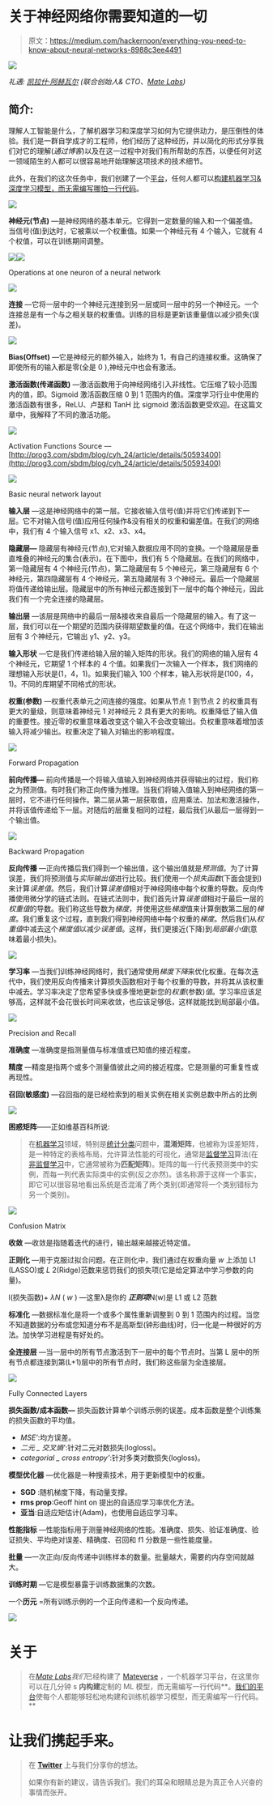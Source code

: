 # 关于神经网络你需要知道的一切

> 原文：<https://medium.com/hackernoon/everything-you-need-to-know-about-neural-networks-8988c3ee4491>

![](img/ee00f06137a5327baa86512f28767167.png)

*礼遇:* [*凯拉什·阿赫瓦尔*](https://medium.com/u/d0788d91cd9f?source=post_page-----8988c3ee4491--------------------------------) *(联合创始人& CTO、*[*Mate Labs*](http://www.matelabs.in)*)*

## 简介:

理解人工智能是什么，了解机器学习和深度学习如何为它提供动力，是压倒性的体验。我们是一群自学成才的工程师，他们经历了这种经历，并以简化的形式分享我们对它的理解(*通过博客*)以及在这一过程中对我们有所帮助的东西，以便任何对这一领域陌生的人都可以很容易地开始理解这项技术的技术细节。

此外，在我们的这次任务中，我们创建了一个[平台](http://www.matelabs.in)，任何人都可以[构建机器学习&深度学习模型，而无需编写哪怕一行代码](/towards-data-science/how-to-train-a-machine-learning-model-in-5-minutes-c599fa20e7d5)。

![](img/c2520549114f8bef2e7aa3d0d7f6377b.png)

**神经元(节点)** —是神经网络的基本单元。它得到一定数量的输入和一个偏差值。当信号(值)到达时，它被乘以一个权重值。如果一个神经元有 4 个输入，它就有 4 个权值，可以在训练期间调整。

![](img/9b47a71273f67a369ed3678b82a72656.png)![](img/85784800f454553ad561bdb2d9114ffc.png)

Operations at one neuron of a neural network

![](img/1f912ba905256536e89d5cd71155f6f2.png)

**连接** —它将一层中的一个神经元连接到另一层或同一层中的另一个神经元。一个连接总是有一个与之相关联的权重值。训练的目标是更新该重量值以减少损失(误差)。

![](img/e4e2f85bc83beaec5f8cbb8d75b32c76.png)

**Bias(Offset)** —它是神经元的额外输入，始终为 1，有自己的连接权重。这确保了即使所有的输入都是零(全是 0 ),神经元中也会有激活。

**激活函数(传递函数)** —激活函数用于向神经网络引入非线性。它压缩了较小范围内的值，即。Sigmoid 激活函数压缩 0 到 1 范围内的值。深度学习行业中使用的激活函数有很多，ReLU、卢瑟和 TanH 比 sigmoid 激活函数更受欢迎。在这篇文章中，我解释了不同的激活功能。

![](img/dff0a2a82adfe446cf9c049b27648a7d.png)

Activation Functions Source — [http://prog3.com/sbdm/blog/cyh_24/article/details/50593400](http://prog3.com/sbdm/blog/cyh_24/article/details/50593400)

![](img/f699ddab2852b69f6fbf54cf2be26132.png)

Basic neural network layout

**输入层** —这是神经网络中的第一层。它接收输入信号(值)并将它们传递到下一层。它不对输入信号(值)应用任何操作&没有相关的权重和偏差值。在我们的网络中，我们有 4 个输入信号 x1、x2、x3、x4。

**隐藏层—** 隐藏层有神经元(节点),它对输入数据应用不同的变换。一个隐藏层是垂直堆叠的神经元的集合(表示)。在下图中，我们有 5 个隐藏层。在我们的网络中，第一隐藏层有 4 个神经元(节点)，第二隐藏层有 5 个神经元，第三隐藏层有 6 个神经元，第四隐藏层有 4 个神经元，第五隐藏层有 3 个神经元。最后一个隐藏层将值传递给输出层。隐藏层中的所有神经元都连接到下一层中的每个神经元，因此我们有一个完全连接的隐藏层。

**输出层** —该层是网络中的最后一层&接收来自最后一个隐藏层的输入。有了这一层，我们可以在一个期望的范围内获得期望数量的值。在这个网络中，我们在输出层有 3 个神经元，它输出 y1、y2、y3。

**输入形状** —它是我们传递给输入层的输入矩阵的形状。我们的网络的输入层有 4 个神经元，它期望 1 个样本的 4 个值。如果我们一次输入一个样本，我们网络的理想输入形状是(1，4，1)。如果我们输入 100 个样本，输入形状将是(100，4，1)。不同的库期望不同格式的形状。

**权重(参数)** —权重代表单元之间连接的强度。如果从节点 1 到节点 2 的权重具有更大的量级，则意味着神经元 1 对神经元 2 具有更大的影响。权重降低了输入值的重要性。接近零的权重意味着改变这个输入不会改变输出。负权重意味着增加该输入将减少输出。权重决定了输入对输出的影响程度。

![](img/f2d8c92bc62c313cd7ce1a18611f1995.png)

Forward Propagation

**前向传播—** 前向传播是一个将输入值输入到神经网络并获得输出的过程，我们称之为预测值。有时我们称正向传播为推理。当我们将输入值输入到神经网络的第一层时，它不进行任何操作。第二层从第一层获取值，应用乘法、加法和激活操作，并将该值传递给下一层。对随后的层重复相同的过程，最后我们从最后一层得到一个输出值。

![](img/571b12471de32cdb3042cedf5ae05025.png)

Backward Propagation

**反向传播** —正向传播后我们得到一个输出值，这个输出值就是*预测值*。为了计算误差，我们将预测值与*实际输出值*进行比较。我们使用一个*损失函数*(下面会提到)来计算*误差值*。然后，我们计算*误差值*相对于神经网络中每个权重的导数。反向传播使用微分学的链式法则。在链式法则中，我们首先计算*误差值*相对于最后一层的*权重值*的导数。我们称这些导数为*梯度*，并使用这些*梯度*值来计算倒数第二层的*梯度*。我们重复这个过程，直到我们得到神经网络中每个权重的*梯度*。然后我们从*权重值*中减去这个*梯度值*以减少*误差值*。这样，我们更接近(下降)到*局部最小值*(意味着最小损失)。

![](img/d3a05b669da33bbcd12fc4324355837d.png)

**学习率** —当我们训练神经网络时，我们通常使用*梯度下降*来优化权重。在每次迭代中，我们使用反向传播来计算损失函数相对于每个权重的导数，并将其从该权重中减去。学习率决定了您希望多快或多慢地更新您的*权重*(参数)*值*。学习率应该足够高，这样就不会花很长时间来收敛，也应该足够低，这样就能找到局部最小值。

![](img/c811dec8b2676d8cb1e2407958323404.png)

Precision and Recall

**准确度** —准确度是指测量值与标准值或已知值的接近程度。

**精度** —精度是指两个或多个测量值彼此之间的接近程度。它是测量的可重复性或再现性。

**召回(敏感度)** —召回指的是已经检索到的相关实例在相关实例总数中所占的比例

![](img/f7fadb420bd8624e9f6237af6910d6e5.png)

**困惑矩阵**——正如维基百科所说:

> 在[机器学习](https://en.wikipedia.org/wiki/Machine_learning)领域，特别是[统计分类](https://en.wikipedia.org/wiki/Statistical_classification)问题中，**混淆矩阵**，也被称为误差矩阵，是一种特定的表格布局，允许算法性能的可视化，通常是[监督学习](https://en.wikipedia.org/wiki/Supervised_learning)算法(在[非监督学习](https://en.wikipedia.org/wiki/Unsupervised_learning)中，它通常被称为**匹配矩阵**)。矩阵的每一行代表预测类中的实例，而每一列代表实际类中的实例(反之亦然)。该名称源于这样一个事实，即它可以很容易地看出系统是否混淆了两个类别(即通常将一个类别错标为另一个类别)。

![](img/78b70698bae8e5e5a5f7fb2efb95ac97.png)

Confusion Matrix

**收敛** —收敛是指随着迭代的进行，输出越来越接近特定值。

**正则化** —用于克服过拟合问题。在正则化中，我们通过在权重向量 *w* 上添加 L1 (LASSO)或 *L* 2(Ridge)范数来惩罚我们的损失项(它是给定算法中学习参数的向量)。

l(损失函数)+ *λN* ( *w* ) —这里λ是你的 ***正则项***N(w)是 L1 或 L2 范数

**标准化** —数据标准化是将一个或多个属性重新调整到 0 到 1 范围内的过程。当您不知道数据的分布或您知道分布不是高斯型(钟形曲线)时，归一化是一种很好的方法。加快学习进程是有好处的。

**全连接层** —当一层中的所有节点激活到下一层中的每个节点时。当第 L 层中的所有节点都连接到第(L+1)层中的所有节点时，我们称这些层为全连接层。

![](img/bcc32db717edf944b76f47a2e3c6614f.png)

Fully Connected Layers

**损失函数/成本函数—** 损失函数计算单个训练示例的误差。成本函数是整个训练集的损失函数的平均值。

*   *MSE’*:均方误差。
*   *二元 _ 交叉熵’*:针对二元对数损失(logloss)。
*   *categorial _ cross entropy’*:针对多类对数损失(logloss)。

**模型优化器** —优化器是一种搜索技术，用于更新模型中的权重。

*   **SGD** :随机梯度下降，有动量支撑。
*   **rms prop**:Geoff hint on 提出的自适应学习率优化方法。
*   **亚当**:自适应矩估计(Adam)，也使用自适应学习率。

**性能指标** —性能指标用于测量神经网络的性能。准确度、损失、验证准确度、验证损失、平均绝对误差、精确度、召回和 f1 分数是一些性能度量。

**批量** —一次正向/反向传递中训练样本的数量。批量越大，需要的内存空间就越大。

**训练时期** —它是模型暴露于训练数据集的次数。

一个**历元** =所有训练示例的一个正向传递和一个反向传递。

![](img/a5d51f5afb9db4f245ad1b0e7025f474.png)

# 关于

> 在[*Mate Labs*](http://matelabs.in/)*我们*已经构建了 [Mateverse](https://www.mateverse.com/) ，一个机器学习平台，在这里你可以在几分钟 s **内构建**定制的 ML 模型，而无需编写一行代码**。[我们的平台](https://www.mateverse.com)使每个人都能够轻松地构建和训练机器学习模型，而无需编写一行代码。**

# 让我们携起手来。

> 在 [**Twitter**](https://twitter.com/matelabs_ai) 上与我们分享你的想法。
> 
> 如果你有新的建议，请告诉我们。我们的耳朵和眼睛总是为真正令人兴奋的事情而张开。